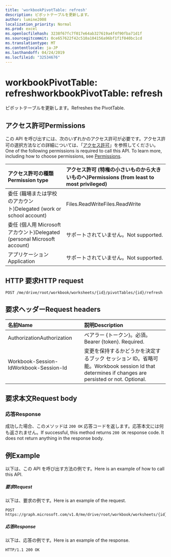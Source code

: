 ```yaml
---
title: 'workbookPivotTable: refresh'
description: ピボットテーブルを更新します。
author: lumine2008
localization_priority: Normal
ms.prod: excel
ms.openlocfilehash: 3238f67fc7f017e64ab327619a4f4f90fba71d1f
ms.sourcegitcommit: 0ce657622f42c510a104156a96bf1f1f040bc1cd
ms.translationtype: MT
ms.contentlocale: ja-JP
ms.lasthandoff: 04/24/2019
ms.locfileid: "32534676"
---
```

# <a name="workbookpivottable-refresh"></a><span data-ttu-id="45f5d-103">workbookPivotTable: refresh</span><span class="sxs-lookup"><span data-stu-id="45f5d-103">workbookPivotTable: refresh</span></span>

<span data-ttu-id="45f5d-104">ピボットテーブルを更新します。</span><span class="sxs-lookup"><span data-stu-id="45f5d-104">Refreshes the PivotTable.</span></span>


## <a name="permissions"></a><span data-ttu-id="45f5d-105">アクセス許可</span><span class="sxs-lookup"><span data-stu-id="45f5d-105">Permissions</span></span>
<span data-ttu-id="45f5d-p101">この API を呼び出すには、次のいずれかのアクセス許可が必要です。アクセス許可の選択方法などの詳細については、「[アクセス許可](/graph/permissions-reference)」を参照してください。</span><span class="sxs-lookup"><span data-stu-id="45f5d-p101">One of the following permissions is required to call this API. To learn more, including how to choose permissions, see [Permissions](/graph/permissions-reference).</span></span>


|<span data-ttu-id="45f5d-108">アクセス許可の種類</span><span class="sxs-lookup"><span data-stu-id="45f5d-108">Permission type</span></span>      | <span data-ttu-id="45f5d-109">アクセス許可 (特権の小さいものから大きいものへ)</span><span class="sxs-lookup"><span data-stu-id="45f5d-109">Permissions (from least to most privileged)</span></span>              |
|:--------------------|:---------------------------------------------------------|
|<span data-ttu-id="45f5d-110">委任 (職場または学校のアカウント)</span><span class="sxs-lookup"><span data-stu-id="45f5d-110">Delegated (work or school account)</span></span> | <span data-ttu-id="45f5d-111">Files.ReadWrite</span><span class="sxs-lookup"><span data-stu-id="45f5d-111">Files.ReadWrite</span></span>    |
|<span data-ttu-id="45f5d-112">委任 (個人用 Microsoft アカウント)</span><span class="sxs-lookup"><span data-stu-id="45f5d-112">Delegated (personal Microsoft account)</span></span> | <span data-ttu-id="45f5d-113">サポートされていません。</span><span class="sxs-lookup"><span data-stu-id="45f5d-113">Not supported.</span></span>    |
|<span data-ttu-id="45f5d-114">アプリケーション</span><span class="sxs-lookup"><span data-stu-id="45f5d-114">Application</span></span> | <span data-ttu-id="45f5d-115">サポートされていません。</span><span class="sxs-lookup"><span data-stu-id="45f5d-115">Not supported.</span></span> |

## <a name="http-request"></a><span data-ttu-id="45f5d-116">HTTP 要求</span><span class="sxs-lookup"><span data-stu-id="45f5d-116">HTTP request</span></span>
<!-- { "blockType": "ignored" } -->
```http
POST /me/drive/root/workbook/worksheets/{id}/pivotTables/{id}/refresh
```
## <a name="request-headers"></a><span data-ttu-id="45f5d-117">要求ヘッダー</span><span class="sxs-lookup"><span data-stu-id="45f5d-117">Request headers</span></span>
| <span data-ttu-id="45f5d-118">名前</span><span class="sxs-lookup"><span data-stu-id="45f5d-118">Name</span></span>       | <span data-ttu-id="45f5d-119">説明</span><span class="sxs-lookup"><span data-stu-id="45f5d-119">Description</span></span>|
|:---------------|:----------|
| <span data-ttu-id="45f5d-120">Authorization</span><span class="sxs-lookup"><span data-stu-id="45f5d-120">Authorization</span></span>  | <span data-ttu-id="45f5d-p102">ベアラー {トークン}。必須。</span><span class="sxs-lookup"><span data-stu-id="45f5d-p102">Bearer {token}. Required.</span></span> |
| <span data-ttu-id="45f5d-123">Workbook-Session-Id</span><span class="sxs-lookup"><span data-stu-id="45f5d-123">Workbook-Session-Id</span></span>  | <span data-ttu-id="45f5d-p103">変更を保持するかどうかを決定するブック セッション ID。省略可能。</span><span class="sxs-lookup"><span data-stu-id="45f5d-p103">Workbook session Id that determines if changes are persisted or not. Optional.</span></span>|

## <a name="request-body"></a><span data-ttu-id="45f5d-126">要求本文</span><span class="sxs-lookup"><span data-stu-id="45f5d-126">Request body</span></span>

### <a name="response"></a><span data-ttu-id="45f5d-127">応答</span><span class="sxs-lookup"><span data-stu-id="45f5d-127">Response</span></span>
<span data-ttu-id="45f5d-p104">成功した場合、このメソッドは `200 OK` 応答コードを返します。応答本文には何も返されません。</span><span class="sxs-lookup"><span data-stu-id="45f5d-p104">If successful, this method returns `200 OK` response code. It does not return anything in the response body.</span></span>

## <a name="example"></a><span data-ttu-id="45f5d-130">例</span><span class="sxs-lookup"><span data-stu-id="45f5d-130">Example</span></span>
<span data-ttu-id="45f5d-131">以下は、この API を呼び出す方法の例です。</span><span class="sxs-lookup"><span data-stu-id="45f5d-131">Here is an example of how to call this API.</span></span>
##### <a name="request"></a><span data-ttu-id="45f5d-132">要求</span><span class="sxs-lookup"><span data-stu-id="45f5d-132">Request</span></span>
<span data-ttu-id="45f5d-133">以下は、要求の例です。</span><span class="sxs-lookup"><span data-stu-id="45f5d-133">Here is an example of the request.</span></span>
<!-- {
  "blockType": "request",
  "name": "workbookpivottable_refresh"
}-->
```http
POST https://graph.microsoft.com/v1.0/me/drive/root/workbook/worksheets/{id}/pivotTables/{id}/refresh
```

##### <a name="response"></a><span data-ttu-id="45f5d-134">応答</span><span class="sxs-lookup"><span data-stu-id="45f5d-134">Response</span></span>
<span data-ttu-id="45f5d-135">以下は、応答の例です。</span><span class="sxs-lookup"><span data-stu-id="45f5d-135">Here is an example of the response.</span></span>
<!-- {
  "blockType": "response",
  "truncated": true
} -->
```http
HTTP/1.1 200 OK
```
